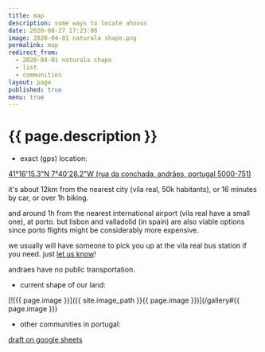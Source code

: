 ```yaml
---
title: map
description: some ways to locate ahoxus
date: 2020-08-27 17:23:00
image: 2020-04-01 naturala shape.png
permalink: map
redirect_from:
  - 2020-04-01 naturala shape
  - list
  - communities
layout: page
published: true
menu: true
---
```


# {{ page.description }}

- exact (gps) location:

[41°16'15.3"N 7°40'28.2"W
(rua da conchada, andrães, portugal 5000-751)](geo:41.270915,-7.674503)

it's about 12km from the nearest city (vila real, 50k habitants), or 16 minutes by car, or over 1h biking.

and around 1h from the nearest international airport (vila real have a small one), at porto. but lisbon and valladolid (in spain) are also viable options since porto flights might be considerably more expensive.

we usually will have someone to pick you up at the vila real bus station if you need. just [let us know](/contact)!

andraes have no public transportation.

- current shape of our land:

[![{{ page.image }}]({{ site.image_path }}{{ page.image }})](/gallery#{{ page.image }})

- other communities in portugal:

[draft on google sheets](https://docs.google.com/spreadsheets/d/1oD_ZEIF3SL2baKvtiIj-mbaA6le-qL21iEue_QpIg6g/edit?usp=drivesdk)
